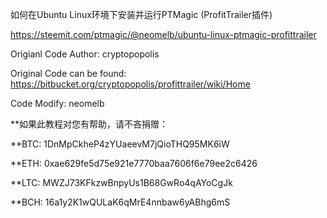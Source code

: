 如何在Ubuntu Linux环境下安装并运行PTMagic (ProfitTrailer插件)

https://steemit.com/ptmagic/@neomelb/ubuntu-linux-ptmagic-profittrailer


Origianl Code Author: cryptopopolis

Original Code can be found: https://bitbucket.org/cryptopopolis/profittrailer/wiki/Home 

Code Modify: neomelb 


**如果此教程对您有帮助，请不吝捐赠：

**BTC:  1DnMpCkheP4zYUaeevM7jQioTHQ95MK6iW

**ETH:  0xae629fe5d75e921e7770baa7606f6e79ee2c6426

**LTC:   MWZJ73KFkzwBnpyUs1B68GwRo4qAYoCgJk

**BCH:  16a1y2K1wQULaK6qMrE4nnbaw6yABhg6mS

